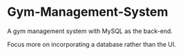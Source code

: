 # Gym-Management-System
A gym management system with MySQL as the back-end.

Focus more on incorporating a database rather than the UI.
